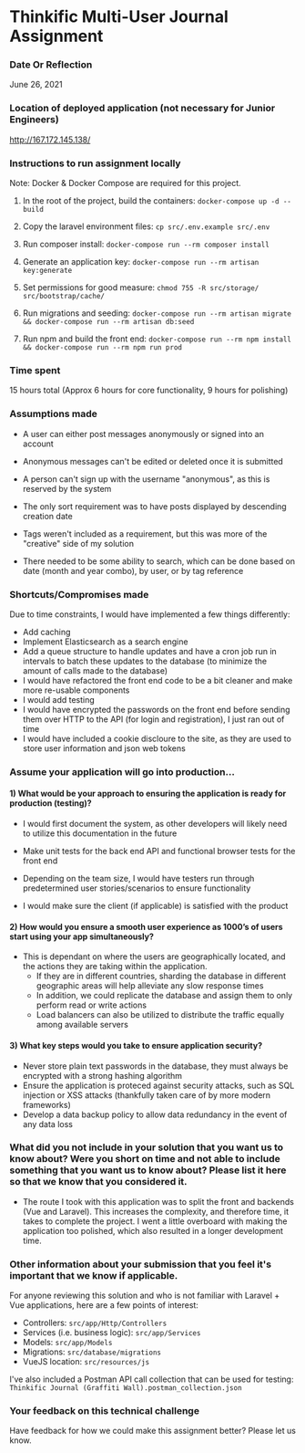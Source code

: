 # Thinkific Multi-User Journal Assignment

### Date Or Reflection

June 26, 2021

### Location of deployed application (not necessary for Junior Engineers)

http://167.172.145.138/

### Instructions to run assignment locally

Note: Docker & Docker Compose are required for this project.

1. In the root of the project, build the containers: `docker-compose up -d --build`

2. Copy the laravel environment files: `cp src/.env.example src/.env`

3. Run composer install: `docker-compose run --rm composer install`

4. Generate an application key: `docker-compose run --rm artisan key:generate`

5. Set permissions for good measure: `chmod 755 -R src/storage/ src/bootstrap/cache/`

6. Run migrations and seeding: `docker-compose run --rm artisan migrate && docker-compose run --rm artisan db:seed`

7. Run npm and build the front end: `docker-compose run --rm npm install && docker-compose run --rm npm run prod`

### Time spent

15 hours total (Approx 6 hours for core functionality, 9 hours for polishing)

### Assumptions made

-   A user can either post messages anonymously or signed into an account

-   Anonymous messages can't be edited or deleted once it is submitted

-   A person can't sign up with the username "anonymous", as this is reserved by the system

-   The only sort requirement was to have posts displayed by descending creation date

-   Tags weren't included as a requirement, but this was more of the "creative" side of my solution

-   There needed to be some ability to search, which can be done based on date (month and year combo), by user, or by tag reference

### Shortcuts/Compromises made

Due to time constraints, I would have implemented a few things differently:

-   Add caching
-   Implement Elasticsearch as a search engine
-   Add a queue structure to handle updates and have a cron job run in intervals to batch these updates to the database (to minimize the amount of calls made to the database)
-   I would have refactored the front end code to be a bit cleaner and make more re-usable components
-   I would add testing
-   I would have encrypted the passwords on the front end before sending them over HTTP to the API (for login and registration), I just ran out of time
-   I would have included a cookie discloure to the site, as they are used to store user information and json web tokens

### Assume your application will go into production...

#### 1) What would be your approach to ensuring the application is ready for production (testing)?

-   I would first document the system, as other developers will likely need to utilize this documentation in the future

-   Make unit tests for the back end API and functional browser tests for the front end

-   Depending on the team size, I would have testers run through predetermined user stories/scenarios to ensure functionality

-   I would make sure the client (if applicable) is satisfied with the product

#### 2) How would you ensure a smooth user experience as 1000’s of users start using your app simultaneously?

-   This is dependant on where the users are geographically located, and the actions they are taking within the application.
    -   If they are in different countries, sharding the database in different geographic areas will help alleviate any slow response times
    -   In addition, we could replicate the database and assign them to only perform read or write actions
    -   Load balancers can also be utilized to distribute the traffic equally among available servers

#### 3) What key steps would you take to ensure application security?

-   Never store plain text passwords in the database, they must always be encrypted with a strong hashing algorithm
-   Ensure the application is proteced against security attacks, such as SQL injection or XSS attacks (thankfully taken care of by more modern frameworks)
-   Develop a data backup policy to allow data redundancy in the event of any data loss

### What did you not include in your solution that you want us to know about? Were you short on time and not able to include something that you want us to know about? Please list it here so that we know that you considered it.

-   The route I took with this application was to split the front and backends (Vue and Laravel). This increases the complexity, and therefore time, it takes to complete the project. I went a little overboard with making the application too polished, which also resulted in a longer development time.

### Other information about your submission that you feel it's important that we know if applicable.

For anyone reviewing this solution and who is not familiar with Laravel + Vue applications, here are a few points of interest:

-   Controllers: `src/app/Http/Controllers`
-   Services (i.e. business logic): `src/app/Services`
-   Models: `src/app/Models`
-   Migrations: `src/database/migrations`
-   VueJS location: `src/resources/js`

I've also included a Postman API call collection that can be used for testing: `Thinkific Journal (Graffiti Wall).postman_collection.json`

### Your feedback on this technical challenge

Have feedback for how we could make this assignment better? Please let us know.
